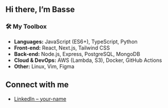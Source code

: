 ## Hi there, I’m Basse

### 🛠️ My Toolbox

- **Languages:** JavaScript (ES6+), TypeScript, Python  
- **Front-end:** React, Next.js, Tailwind CSS  
- **Back-end:** Node.js, Express, PostgreSQL, MongoDB  
- **Cloud & DevOps:** AWS (Lambda, S3), Docker, GitHub Actions  
- **Other:** Linux, Vim, Figma

## Connect with me 
- [LinkedIn – your-name](https://www.linkedin.com/in/bassem-saeed-7b4a61298/)
  

